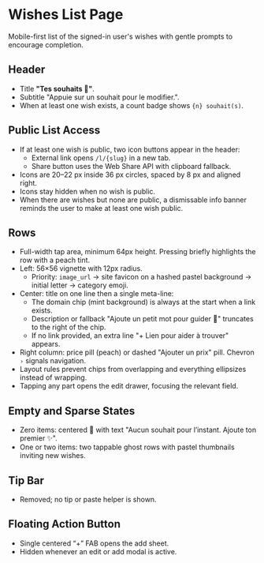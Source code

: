 # Wishes List Page

Mobile-first list of the signed-in user's wishes with gentle prompts to encourage completion.

## Header
- Title **"Tes souhaits 🎁"**.
- Subtitle "Appuie sur un souhait pour le modifier.".
- When at least one wish exists, a count badge shows `{n} souhait(s)`.

## Public List Access
- If at least one wish is public, two icon buttons appear in the header:
  - External link opens `/l/{slug}` in a new tab.
  - Share button uses the Web Share API with clipboard fallback.
- Icons are 20–22 px inside 36 px circles, spaced by 8 px and aligned right.
- Icons stay hidden when no wish is public.
- When there are wishes but none are public, a dismissable info banner reminds the user to make at least one wish public.

## Rows
- Full-width tap area, minimum 64px height. Pressing briefly highlights the row with a peach tint.
- Left: 56×56 vignette with 12px radius.
  - Priority: `image_url` → site favicon on a hashed pastel background → initial letter → category emoji.
- Center: title on one line then a single meta-line:
  - The domain chip (mint background) is always at the start when a link exists.
  - Description or fallback "Ajoute un petit mot pour guider 💌" truncates to the right of the chip.
  - If no link provided, an extra line "+ Lien pour aider à trouver" appears.
- Right column: price pill (peach) or dashed "Ajouter un prix" pill. Chevron `›` signals navigation.
- Layout rules prevent chips from overlapping and everything ellipsizes instead of wrapping.
- Tapping any part opens the edit drawer, focusing the relevant field.

## Empty and Sparse States
- Zero items: centered 🎁 with text "Aucun souhait pour l’instant. Ajoute ton premier ✨".
- One or two items: two tappable ghost rows with pastel thumbnails inviting new wishes.

## Tip Bar
- Removed; no tip or paste helper is shown.

## Floating Action Button
- Single centered “+” FAB opens the add sheet.
- Hidden whenever an edit or add modal is active.
